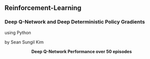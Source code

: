 ## Reinforcement-Learning
### Deep Q-Network and Deep Deterministic Policy Gradients
using Python

by Sean Sungil Kim


<p align="center">
  <b>Deep Q-Network Performance over 50 episodes</b><br>
</p>

<p align="center">
  <src="https://github.com/kimx3314/Reinforcement-Learning/blob/master/output.png">
</p>
